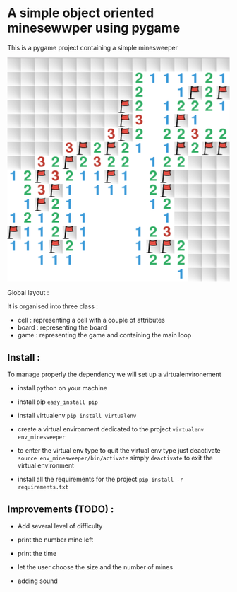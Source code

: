 A simple object oriented minesewwper using pygame
=================================================

This is a pygame project containing a simple minesweeper

![Alt text](/img/minesweeperScreenshot.png?raw=true "Screenshot of minesweeper")

Global layout :

It is organised into three class :

- cell : representing a cell with a couple of attributes
- board : representing the board
- game : representing the game and containing the main loop

Install :
---------

To manage properly the dependency we will set up a virtualenvironement

* install python on your machine

* install pip
`easy_install pip`

* install virtualenv
`pip install virtualenv`

* create a virtual environment dedicated to the project
`virtualenv env_minesweeper`

* to enter the virtual env type to quit the virtual env type just deactivate
`source env_minesweeper/bin/activate`
simply ```deactivate``` to exit the virtual environment

* install all the requirements for the project
`pip install -r requirements.txt`


Improvements (TODO) :
---------------------

* Add several level of difficulty

* print the number mine left

* print the time

* let the user choose the size and the number of mines

* adding sound